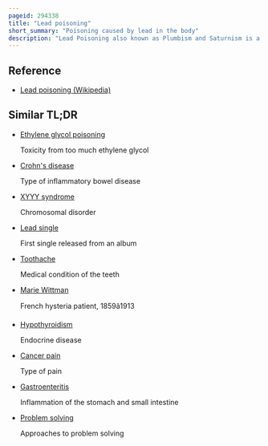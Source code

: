 ```yaml
---
pageid: 294338
title: "Lead poisoning"
short_summary: "Poisoning caused by lead in the body"
description: "Lead Poisoning also known as Plumbism and Saturnism is a Form of Metal Poisoning caused by Lead in the Body. Symptoms may include abdominal Pain Constipation Headache Irritability Memory Problems Infertility and Tingling in Hands and Feet. It causes almost 10 % of intellectual Disability of otherwise unknown Cause and can result in behavioral Problems. Some of these Effects are permanent. In severe Cases, Anemia, Seizures, Coma, or Death may occur."
---
```


## Reference

- [Lead poisoning (Wikipedia)](https://en.wikipedia.org/?curid=294338)

## Similar TL;DR

- [Ethylene glycol poisoning](/tldr/en/ethylene-glycol-poisoning)

  Toxicity from too much ethylene glycol

- [Crohn's disease](/tldr/en/crohns-disease)

  Type of inflammatory bowel disease

- [XYYY syndrome](/tldr/en/xyyy-syndrome)

  Chromosomal disorder

- [Lead single](/tldr/en/lead-single)

  First single released from an album

- [Toothache](/tldr/en/toothache)

  Medical condition of the teeth

- [Marie Wittman](/tldr/en/marie-wittman)

  French hysteria patient, 1859â1913

- [Hypothyroidism](/tldr/en/hypothyroidism)

  Endocrine disease

- [Cancer pain](/tldr/en/cancer-pain)

  Type of pain

- [Gastroenteritis](/tldr/en/gastroenteritis)

  Inflammation of the stomach and small intestine

- [Problem solving](/tldr/en/problem-solving)

  Approaches to problem solving
